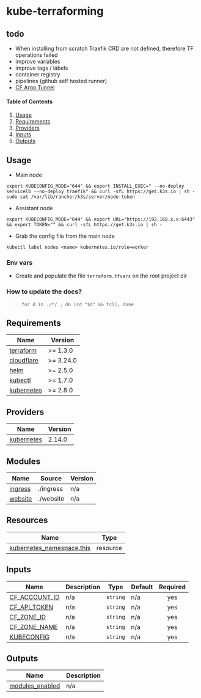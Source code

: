 # kube-terraforming

## todo

- When installing from scratch Traefik CRD are not defined, therefore TF operations failed 
- improve variables
- improve tags / labels
- container registry
- pipelines (github self hosted runner)
- [CF Argo Tunnel](https://github.com/cloudflare/argo-tunnel-examples/tree/master/named-tunnel-k8s) 

#### Table of Contents

1. [Usage](#usage)
2. [Requirements](#requirements)
3. [Providers](#Providers)
4. [Inputs](#inputs)
5. [Outputs](#outputs)

## Usage

- Main node

```shell
export KUBECONFIG_MODE="644" && export INSTALL_EXEC=" --no-deploy servicelb --no-deploy traefik" && curl -sfL https://get.k3s.io | sh -
sudo cat /var/lib/rancher/k3s/server/node-token
```

- Assistant node

```shell
export KUBECONFIG_MODE="644" && export URL="https://192.168.x.x:6443" && export TOKEN="" && curl -sfL https://get.k3s.io | sh -
```

- Grab the config file from the main node

```shell
kubectl label nodes <name> kubernetes.io/role=worker
```

### Env vars
- Create and populate the file `terraform.tfvars` on the root project dir

### How to update the docs?
>  `for d in ./*/ ; do (cd "$d" && tcl); done`

<!-- BEGIN_TF_DOCS -->
## Requirements

| Name | Version |
|------|---------|
| <a name="requirement_terraform"></a> [terraform](#requirement\_terraform) | >= 1.3.0 |
| <a name="requirement_cloudflare"></a> [cloudflare](#requirement\_cloudflare) | >= 3.24.0 |
| <a name="requirement_helm"></a> [helm](#requirement\_helm) | >= 2.5.0 |
| <a name="requirement_kubectl"></a> [kubectl](#requirement\_kubectl) | >= 1.7.0 |
| <a name="requirement_kubernetes"></a> [kubernetes](#requirement\_kubernetes) | >= 2.8.0 |

## Providers

| Name | Version |
|------|---------|
| <a name="provider_kubernetes"></a> [kubernetes](#provider\_kubernetes) | 2.14.0 |

## Modules

| Name | Source | Version |
|------|--------|---------|
| <a name="module_ingress"></a> [ingress](#module\_ingress) | ./ingress | n/a |
| <a name="module_website"></a> [website](#module\_website) | ./website | n/a |

## Resources

| Name | Type |
|------|------|
| [kubernetes_namespace.this](https://registry.terraform.io/providers/hashicorp/kubernetes/latest/docs/resources/namespace) | resource |

## Inputs

| Name | Description | Type | Default | Required |
|------|-------------|------|---------|:--------:|
| <a name="input_CF_ACCOUNT_ID"></a> [CF\_ACCOUNT\_ID](#input\_CF\_ACCOUNT\_ID) | n/a | `string` | n/a | yes |
| <a name="input_CF_API_TOKEN"></a> [CF\_API\_TOKEN](#input\_CF\_API\_TOKEN) | n/a | `string` | n/a | yes |
| <a name="input_CF_ZONE_ID"></a> [CF\_ZONE\_ID](#input\_CF\_ZONE\_ID) | n/a | `string` | n/a | yes |
| <a name="input_CF_ZONE_NAME"></a> [CF\_ZONE\_NAME](#input\_CF\_ZONE\_NAME) | n/a | `string` | n/a | yes |
| <a name="input_KUBECONFIG"></a> [KUBECONFIG](#input\_KUBECONFIG) | n/a | `string` | n/a | yes |

## Outputs

| Name | Description |
|------|-------------|
| <a name="output_modules_enabled"></a> [modules\_enabled](#output\_modules\_enabled) | n/a |
<!-- END_TF_DOCS -->



